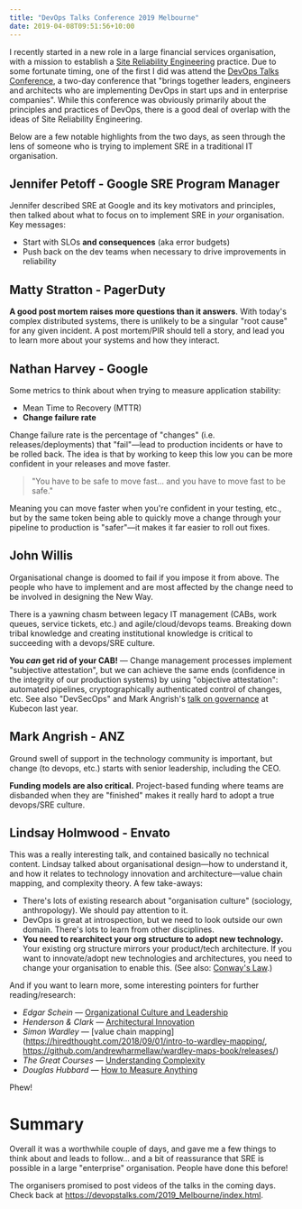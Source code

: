 ```yaml
---
title: "DevOps Talks Conference 2019 Melbourne"
date: 2019-04-08T09:51:56+10:00
---
```


I recently started in a new role in a large financial services
organisation, with a mission to establish a [Site Reliability
Engineering](https://landing.google.com/sre/) practice. Due to some
fortunate timing, one of the first I did was attend the [DevOps Talks
Conference](https://devopstalks.com/2019_Melbourne/), a two-day
conference that "brings together leaders, engineers and architects who
are implementing DevOps in start ups and in enterprise companies".
While this conference was obviously primarily about the principles and
practices of DevOps, there is a good deal of overlap with the ideas of
Site Reliability Engineering.

Below are a few notable highlights from the two days, as seen through
the lens of someone who is trying to implement SRE in a traditional IT
organisation.


## Jennifer Petoff - Google SRE Program Manager

Jennifer described SRE at Google and its key motivators and
principles, then talked about what to focus on to implement SRE in
_your_ organisation. Key messages:

 * Start with SLOs **and consequences** (aka error budgets)
 * Push back on the dev teams when necessary to drive improvements in reliability


## Matty Stratton - PagerDuty

**A good post mortem raises more questions than it answers**. With
today's complex distributed systems, there is unlikely to be a
singular "root cause" for any given incident. A post mortem/PIR should
tell a story, and lead you to learn more about your systems and how
they interact.


## Nathan Harvey - Google

Some metrics to think about when trying to measure application
stability:

 * Mean Time to Recovery (MTTR)
 * **Change failure rate**
 
Change failure rate is the percentage of "changes" (i.e.
releases/deployments) that "fail"—lead to production incidents or have
to be rolled back. The idea is that by working to keep this low you
can be more confident in your releases and move faster.

> "You have to be safe to move fast... and you have to move fast to be safe."

Meaning you can move faster when you're confident in your testing,
etc., but by the same token being able to quickly move a change
through your pipeline to production is "safer"—it makes it far easier
to roll out fixes.


## John Willis

Organisational change is doomed to fail if you impose it from above.
The people who have to implement and are most affected by the change
need to be involved in designing the New Way.

There is a yawning chasm between legacy IT management (CABs, work
queues, service tickets, etc.) and agile/cloud/devops teams. Breaking
down tribal knowledge and creating institutional knowledge is critical
to succeeding with a devops/SRE culture.

**You _can_ get rid of your CAB!** — Change management processes
implement "subjective attestation", but we can achieve the same ends
(confidence in the integrity of our production systems) by using
"objective attestation": automated pipelines, cryptographically
authenticated control of changes, etc. See also "DevSecOps" and Mark
Angrish's [talk on
governance](https://kccna18.sched.com/event/GrSw/automating-enterprise-governance-using-the-cicd-pipeline-satyam-agarwala-thoughtworks-mark-angrish-anz)
at Kubecon last year.


## Mark Angrish - ANZ

Ground swell of support in the technology community is important, but
change (to devops, etc.) starts with senior leadership, including the
CEO.

**Funding models are also critical.** Project-based funding where
teams are disbanded when they are "finished" makes it really hard to
adopt a true devops/SRE culture.


## Lindsay Holmwood - Envato

This was a really interesting talk, and contained basically no
technical content. Lindsay talked about organisational design—how to
understand it, and how it relates to technology innovation and
architecture—value chain mapping, and complexity theory. A few
take-aways:

 * There's lots of existing research about "organisation culture"
(sociology, anthropology). We should pay attention to it.
 * DevOps is great at introspection, but we need to look outside our
own domain. There's lots to learn from other disciplines. 
 * **You need to rearchitect your org structure to adopt new technology.**
Your existing org structure mirrors your product/tech architecture. If
you want to innovate/adopt new technologies and architectures, you
need to change your organisation to enable this. (See also: [Conway's
Law](https://en.wikipedia.org/wiki/Conway%27s_law).)

And if you want to learn more, some interesting pointers for further
reading/research:

 * *Edgar Schein* — [Organizational Culture and Leadership](https://www.amazon.com/Organizational-Culture-Leadership-Edgar-Schein/dp/0470190604)
 * *Henderson & Clark* — [Architectural Innovation](http://www-management.wharton.upenn.edu/pennings/documents/Hensderson_and_Clark_ASQ_1990.pdf) 
 * *Simon Wardley* — [value chain mapping](https://hiredthought.com/2018/09/01/intro-to-wardley-mapping/, https://github.com/andrewharmellaw/wardley-maps-book/releases/)
 * *The Great Courses* — [Understanding Complexity](https://www.thegreatcourses.com.au/courses/understanding-complexity.html)
 * *Douglas Hubbard* — [How to Measure Anything](https://www.amazon.com.au/How-Measure-Anything-Intangibles-Business-ebook/dp/B00INUYS2U)

Phew! 

# Summary

Overall it was a worthwhile couple of days, and gave me a few things
to think about and leads to follow... and a bit of reassurance that
SRE is possible in a large "enterprise" organisation. People have done
this before!

The organisers promised to post videos of the talks in the coming
days. Check back at https://devopstalks.com/2019_Melbourne/index.html.

 
